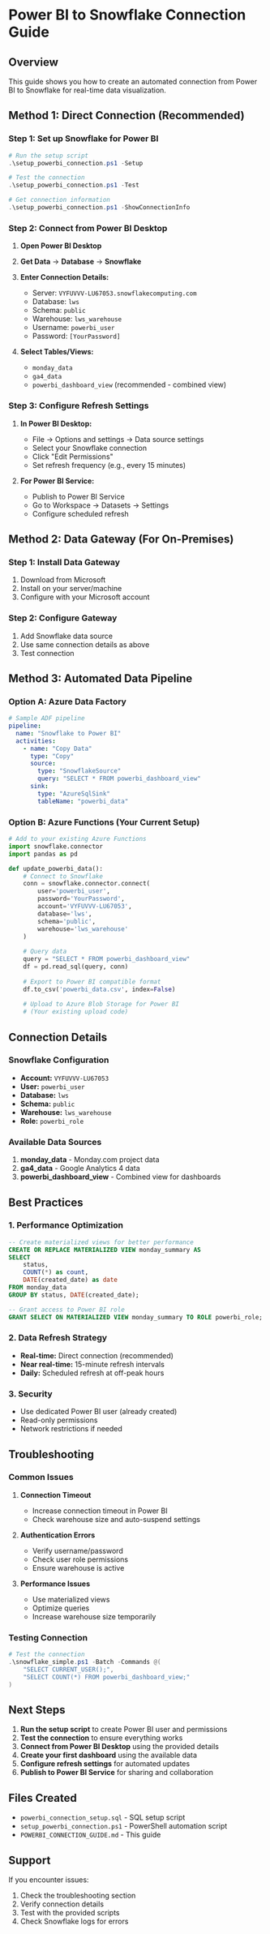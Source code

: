 # Power BI to Snowflake Connection Guide

## Overview
This guide shows you how to create an automated connection from Power BI to Snowflake for real-time data visualization.

## Method 1: Direct Connection (Recommended)

### Step 1: Set up Snowflake for Power BI
```powershell
# Run the setup script
.\setup_powerbi_connection.ps1 -Setup

# Test the connection
.\setup_powerbi_connection.ps1 -Test

# Get connection information
.\setup_powerbi_connection.ps1 -ShowConnectionInfo
```

### Step 2: Connect from Power BI Desktop

1. **Open Power BI Desktop**
2. **Get Data** → **Database** → **Snowflake**
3. **Enter Connection Details:**
   - Server: `VYFUVVV-LU67053.snowflakecomputing.com`
   - Database: `lws`
   - Schema: `public`
   - Warehouse: `lws_warehouse`
   - Username: `powerbi_user`
   - Password: `[YourPassword]`

4. **Select Tables/Views:**
   - `monday_data`
   - `ga4_data`
   - `powerbi_dashboard_view` (recommended - combined view)

### Step 3: Configure Refresh Settings

1. **In Power BI Desktop:**
   - File → Options and settings → Data source settings
   - Select your Snowflake connection
   - Click "Edit Permissions"
   - Set refresh frequency (e.g., every 15 minutes)

2. **For Power BI Service:**
   - Publish to Power BI Service
   - Go to Workspace → Datasets → Settings
   - Configure scheduled refresh

## Method 2: Data Gateway (For On-Premises)

### Step 1: Install Data Gateway
1. Download from Microsoft
2. Install on your server/machine
3. Configure with your Microsoft account

### Step 2: Configure Gateway
1. Add Snowflake data source
2. Use same connection details as above
3. Test connection

## Method 3: Automated Data Pipeline

### Option A: Azure Data Factory
```yaml
# Sample ADF pipeline
pipeline:
  name: "Snowflake to Power BI"
  activities:
    - name: "Copy Data"
      type: "Copy"
      source:
        type: "SnowflakeSource"
        query: "SELECT * FROM powerbi_dashboard_view"
      sink:
        type: "AzureSqlSink"
        tableName: "powerbi_data"
```

### Option B: Azure Functions (Your Current Setup)
```python
# Add to your existing Azure Functions
import snowflake.connector
import pandas as pd

def update_powerbi_data():
    # Connect to Snowflake
    conn = snowflake.connector.connect(
        user='powerbi_user',
        password='YourPassword',
        account='VYFUVVV-LU67053',
        database='lws',
        schema='public',
        warehouse='lws_warehouse'
    )
    
    # Query data
    query = "SELECT * FROM powerbi_dashboard_view"
    df = pd.read_sql(query, conn)
    
    # Export to Power BI compatible format
    df.to_csv('powerbi_data.csv', index=False)
    
    # Upload to Azure Blob Storage for Power BI
    # (Your existing upload code)
```

## Connection Details

### Snowflake Configuration
- **Account:** `VYFUVVV-LU67053`
- **User:** `powerbi_user`
- **Database:** `lws`
- **Schema:** `public`
- **Warehouse:** `lws_warehouse`
- **Role:** `powerbi_role`

### Available Data Sources
1. **monday_data** - Monday.com project data
2. **ga4_data** - Google Analytics 4 data
3. **powerbi_dashboard_view** - Combined view for dashboards

## Best Practices

### 1. Performance Optimization
```sql
-- Create materialized views for better performance
CREATE OR REPLACE MATERIALIZED VIEW monday_summary AS
SELECT 
    status,
    COUNT(*) as count,
    DATE(created_date) as date
FROM monday_data
GROUP BY status, DATE(created_date);

-- Grant access to Power BI role
GRANT SELECT ON MATERIALIZED VIEW monday_summary TO ROLE powerbi_role;
```

### 2. Data Refresh Strategy
- **Real-time:** Direct connection (recommended)
- **Near real-time:** 15-minute refresh intervals
- **Daily:** Scheduled refresh at off-peak hours

### 3. Security
- Use dedicated Power BI user (already created)
- Read-only permissions
- Network restrictions if needed

## Troubleshooting

### Common Issues

1. **Connection Timeout**
   - Increase connection timeout in Power BI
   - Check warehouse size and auto-suspend settings

2. **Authentication Errors**
   - Verify username/password
   - Check user role permissions
   - Ensure warehouse is active

3. **Performance Issues**
   - Use materialized views
   - Optimize queries
   - Increase warehouse size temporarily

### Testing Connection
```powershell
# Test the connection
.\snowflake_simple.ps1 -Batch -Commands @(
    "SELECT CURRENT_USER();",
    "SELECT COUNT(*) FROM powerbi_dashboard_view;"
)
```

## Next Steps

1. **Run the setup script** to create Power BI user and permissions
2. **Test the connection** to ensure everything works
3. **Connect from Power BI Desktop** using the provided details
4. **Create your first dashboard** using the available data
5. **Configure refresh settings** for automated updates
6. **Publish to Power BI Service** for sharing and collaboration

## Files Created

- `powerbi_connection_setup.sql` - SQL setup script
- `setup_powerbi_connection.ps1` - PowerShell automation script
- `POWERBI_CONNECTION_GUIDE.md` - This guide

## Support

If you encounter issues:
1. Check the troubleshooting section
2. Verify connection details
3. Test with the provided scripts
4. Check Snowflake logs for errors 